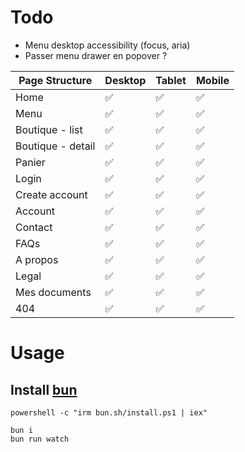 # Todo

- Menu desktop accessibility (focus, aria)
- Passer menu drawer en popover ?

| Page Structure    | Desktop | Tablet | Mobile |
| ----------------- | ------- | ------ | ------ |
| Home              | ✅      | ✅     | ✅     |
| Menu              | ✅      | ✅     | ✅     |
| Boutique - list   | ✅      | ✅     | ✅     |
| Boutique - detail | ✅      | ✅     | ✅     |
| Panier            | ✅      | ✅     | ✅     |
| Login             | ✅      | ✅     | ✅     |
| Create account    | ✅      | ✅     | ✅     |
| Account           | ✅      | ✅     | ✅     |
| Contact           | ✅      | ✅     | ✅     |
| FAQs              | ✅      | ✅     | ✅     |
| A propos          | ✅      | ✅     | ✅     |
| Legal             | ✅      | ✅     | ✅     |
| Mes documents     | ✅      | ✅     | ✅     |
| 404               | ✅      | ✅     | ✅     |

# Usage

## Install [bun](https://bun.sh/)

```shell
powershell -c "irm bun.sh/install.ps1 | iex"
```

```shell
bun i
bun run watch
```
